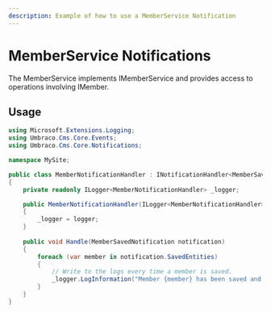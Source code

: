 ```yaml
---
description: Example of how to use a MemberService Notification
---
```


# MemberService Notifications

The MemberService implements IMemberService and provides access to operations involving IMember.

## Usage

```csharp
using Microsoft.Extensions.Logging;
using Umbraco.Cms.Core.Events;
using Umbraco.Cms.Core.Notifications;

namespace MySite;

public class MemberNotificationHandler : INotificationHandler<MemberSavedNotification>
{
    private readonly ILogger<MemberNotificationHandler> _logger;

    public MemberNotificationHandler(ILogger<MemberNotificationHandler> logger)
    {
        _logger = logger;
    }
    
    public void Handle(MemberSavedNotification notification)
    {
        foreach (var member in notification.SavedEntities)
        {
            // Write to the logs every time a member is saved.
            _logger.LogInformation("Member {member} has been saved and notification published!", member.Name);
        }
    }
}
```
